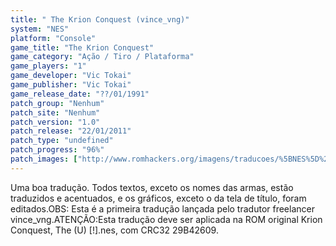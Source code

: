 ```yaml
---
title: " The Krion Conquest (vince_vng)"
system: "NES"
platform: "Console"
game_title: "The Krion Conquest"
game_category: "Ação / Tiro / Plataforma"
game_players: "1"
game_developer: "Vic Tokai"
game_publisher: "Vic Tokai"
game_release_date: "??/01/1991"
patch_group: "Nenhum"
patch_site: "Nenhum"
patch_version: "1.0"
patch_release: "22/01/2011"
patch_type: "undefined"
patch_progress: "96%"
patch_images: ["http://www.romhackers.org/imagens/traducoes/%5BNES%5D%20The%20Krion%20Conquest%20-%20vince_vng%20-%201.png","http://www.romhackers.org/imagens/traducoes/%5BNES%5D%20The%20Krion%20Conquest%20-%20vince_vng%20-%202.png","http://www.romhackers.org/imagens/traducoes/%5BNES%5D%20The%20Krion%20Conquest%20-%20vince_vng%20-%203.png"]
---
```

Uma boa tradução. Todos textos, exceto os nomes das armas, estão traduzidos e acentuados, e os gráficos, exceto o da tela de título, foram editados.OBS: Esta é a primeira tradução lançada pelo tradutor freelancer vince_vng.ATENÇÃO:Esta tradução deve ser aplicada na ROM original Krion Conquest, The (U) [!].nes, com CRC32 29B42609.